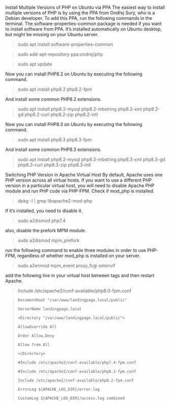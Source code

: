 Install Multiple Versions of PHP on Ubuntu via PPA
The easiest way to install multiple versions of PHP is by using the PPA from Ondřej Surý, who is a Debian developer. To add this PPA, run the following commands in the terminal. The software-properties-common package is needed if you want to install software from PPA. It’s installed automatically on Ubuntu desktop, but might be missing on your Ubuntu server.

> sudo apt install software-properties-common

> sudo add-apt-repository ppa:ondrej/php

> sudo apt update

Now you can install PHP8.2 on Ubuntu by executing the following command.

> sudo  apt install php8.2 php8.2-fpm 

And install some common PHP8.2 extensions.

> sudo apt install php8.2-mysql php8.2-mbstring php8.2-xml php8.2-gd php8.2-curl php8.2-zip php8.2-intl

Now you can install PHP8.3 on Ubuntu by executing the following command.

> sudo apt install php8.3 php8.3-fpm

And install some common PHP8.3 extensions.

> sudo apt install php8.2-mysql php8.3-mbstring php8.3-xml php8.3-gd php8.3-curl php8.3-zip php8.3-intl

Switching PHP Version in Apache Virtual Host
By default, Apache uses one PHP version across all virtual hosts.
If you want to use a different PHP version in a particular virtual host, 
you will need to disable Apache PHP module and run PHP code via PHP-FPM. Check if mod_php is installed.

> dpkg -l | grep libapache2-mod-php


If it’s installed, you need to disable it.

>sudo a2dismod php7.4


also, disable the prefork MPM module.

> sudo a2dismod mpm_prefork

run the following command to enable three modules in order to use PHP-FPM, regardless of whether mod_php is installed on your server.

>sudo a2enmod mpm_event proxy_fcgi setenvif

add the following line in your virtual host between <VirtualHost> tags and then restart Apache.

> Include /etc/apache2/conf-available/php8.0-fpm.conf

>`DocumentRoot "/var/www/landingpage.local/public"`
> 
>`ServerName landingpage.local`
> 
>`<Directory "/var/www/landingpage.local/public">`
> 
>`AllowOverride All`
> 
>`Order Allow,Deny`
> 
>`Allow from All`
>
>`</Directory>`
>
>`#Include /etc/apache2/conf-available/php7.4-fpm.conf`
> 
>`#Include /etc/apache2/conf-available/php8.1-fpm.conf`
>
>`Include /etc/apache2/conf-available/php8.2-fpm.conf`
>
>`ErrorLog ${APACHE_LOG_DIR}/error.log`
>
>`CustomLog ${APACHE_LOG_DIR}/access.log combined`
